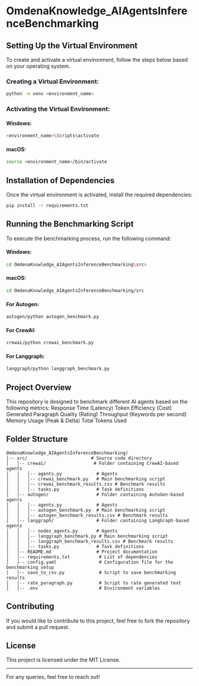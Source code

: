 # OmdenaKnowledge_AIAgentsInferenceBenchmarking

## Setting Up the Virtual Environment

To create and activate a virtual environment, follow the steps below based on your operating system.

### Creating a Virtual Environment:
```sh
python -m venv <environment_name>
```

### Activating the Virtual Environment:

#### Windows:
```sh
<environment_name>\Scripts\activate
```

#### macOS:
```sh
source <environment_name>/bin/activate
```

## Installation of Dependencies
Once the virtual environment is activated, install the required dependencies:
```sh
pip install -r requirements.txt
```

## Running the Benchmarking Script
To execute the benchmarking process, run the following command:
#### Windows:
```sh
cd OmdenaKnowledge_AIAgentsInferenceBenchmarking\src>
```
#### macOS:
```sh
cd OmdenaKnowledge_AIAgentsInferenceBenchmarking/src
```
#### For Autogen:
```sh
autogen/python autogen_benchmark.py
```
#### For CrewAI:
```sh
crewai/python crewai_benchmark.py
```
#### For Langgraph:
```sh
langgraph/python langgraph_benchmark.py
```

## Project Overview
This repository is designed to benchmark different AI agents based on the following metrics:
Response Time (Latency)
Token Efficiency (Cost)
Generated Paragraph Quality (Rating)
Throughput (Keywords per second)
Memory Usage (Peak & Delta)
Total Tokens Used

## Folder Structure
```
OmdenaKnowledge_AIAgentsInferenceBenchmarking/
│-- src/                        # Source code directory
│   │-- crewai/                  # Folder containing CrewAI-based agents
│   │   │-- agents.py             # Agents
│   │   │-- crewai_benchmark.py   # Main benchmarking script
│   │   │-- crewai_benchmark_results.csv # Benchmark results
│   │   │-- tasks.py              # Task definitions
│   │-- autogen/                  # Folder containing AutoGen-based agents
│   │   │-- agents.py             # Agents
│   │   │-- autogen_benchmark.py  # Main benchmarking script
│   │   │-- autogen_benchmark_results.csv # Benchmark results
│   │-- langgraph/                # Folder containing LangGraph-based agents
│   │   │-- nodes_agents.py       # Agents
│   │   │-- langgraph_benchmark.py # Main benchmarking script
│   │   │-- langgraph_benchmark_results.csv # Benchmark results
│   │   │-- tasks.py              # Task definitions
│   │-- README.md                 # Project documentation
│   │-- requirements.txt           # List of dependencies
│   │-- config.yaml                # Configuration file for the benchmarking setup
│   │-- save_to_csv.py             # Script to save benchmarking results
│   │-- rate_paragraph.py          # Script to rate generated text
│   │-- .env                       # Environment variables
```

## Contributing
If you would like to contribute to this project, feel free to fork the repository and submit a pull request.

## License
This project is licensed under the MIT License.

---

For any queries, feel free to reach out!

